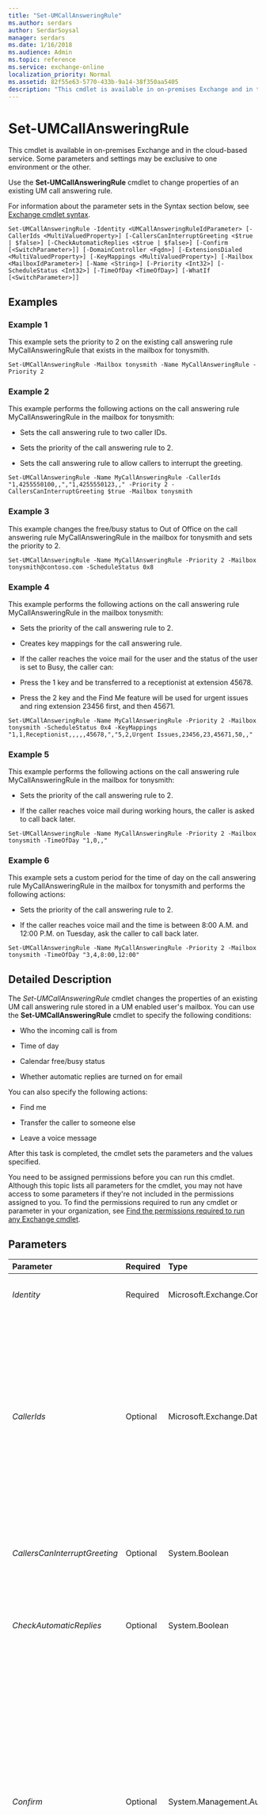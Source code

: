 ```yaml
---
title: "Set-UMCallAnsweringRule"
ms.author: serdars
author: SerdarSoysal
manager: serdars
ms.date: 1/16/2018
ms.audience: Admin
ms.topic: reference
ms.service: exchange-online
localization_priority: Normal
ms.assetid: 82f55e63-5770-433b-9a14-38f350aa5405
description: "This cmdlet is available in on-premises Exchange and in the cloud-based service. Some parameters and settings may be exclusive to one environment or the other."
---
```


# Set-UMCallAnsweringRule

This cmdlet is available in on-premises Exchange and in the cloud-based service. Some parameters and settings may be exclusive to one environment or the other. 
  
Use the **Set-UMCallAnsweringRule** cmdlet to change properties of an existing UM call answering rule.
  
For information about the parameter sets in the Syntax section below, see [Exchange cmdlet syntax](https://technet.microsoft.com/library/bb123552.aspx). 
  
```
Set-UMCallAnsweringRule -Identity <UMCallAnsweringRuleIdParameter> [-CallerIds <MultiValuedProperty>] [-CallersCanInterruptGreeting <$true | $false>] [-CheckAutomaticReplies <$true | $false>] [-Confirm [<SwitchParameter>]] [-DomainController <Fqdn>] [-ExtensionsDialed <MultiValuedProperty>] [-KeyMappings <MultiValuedProperty>] [-Mailbox <MailboxIdParameter>] [-Name <String>] [-Priority <Int32>] [-ScheduleStatus <Int32>] [-TimeOfDay <TimeOfDay>] [-WhatIf [<SwitchParameter>]]

```

## Examples
<a name="Examples"> </a>

### Example 1

This example sets the priority to 2 on the existing call answering rule MyCallAnsweringRule that exists in the mailbox for tonysmith.
  
```
Set-UMCallAnsweringRule -Mailbox tonysmith -Name MyCallAnsweringRule -Priority 2
```

### Example 2

This example performs the following actions on the call answering rule MyCallAnsweringRule in the mailbox for tonysmith:
  
- Sets the call answering rule to two caller IDs.
    
- Sets the priority of the call answering rule to 2.
    
- Sets the call answering rule to allow callers to interrupt the greeting.
    
```
Set-UMCallAnsweringRule -Name MyCallAnsweringRule -CallerIds "1,4255550100,,","1,4255550123,," -Priority 2 -CallersCanInterruptGreeting $true -Mailbox tonysmith
```

### Example 3

This example changes the free/busy status to Out of Office on the call answering rule MyCallAnsweringRule in the mailbox for tonysmith and sets the priority to 2.
  
```
Set-UMCallAnsweringRule -Name MyCallAnsweringRule -Priority 2 -Mailbox tonysmith@contoso.com -ScheduleStatus 0x8
```

### Example 4

This example performs the following actions on the call answering rule MyCallAnsweringRule in the mailbox tonysmith:
  
- Sets the priority of the call answering rule to 2.
    
- Creates key mappings for the call answering rule.
    
- If the caller reaches the voice mail for the user and the status of the user is set to Busy, the caller can:
    
- Press the 1 key and be transferred to a receptionist at extension 45678.
    
- Press the 2 key and the Find Me feature will be used for urgent issues and ring extension 23456 first, and then 45671.
    
```
Set-UMCallAnsweringRule -Name MyCallAnsweringRule -Priority 2 -Mailbox tonysmith -ScheduleStatus 0x4 -KeyMappings "1,1,Receptionist,,,,,45678,","5,2,Urgent Issues,23456,23,45671,50,,"
```

### Example 5

This example performs the following actions on the call answering rule MyCallAnsweringRule in the mailbox for tonysmith:
  
- Sets the priority of the call answering rule to 2.
    
- If the caller reaches voice mail during working hours, the caller is asked to call back later.
    
```
Set-UMCallAnsweringRule -Name MyCallAnsweringRule -Priority 2 -Mailbox tonysmith -TimeOfDay "1,0,,"
```

### Example 6

This example sets a custom period for the time of day on the call answering rule MyCallAnsweringRule in the mailbox for tonysmith and performs the following actions:
  
- Sets the priority of the call answering rule to 2.
    
- If the caller reaches voice mail and the time is between 8:00 A.M. and 12:00 P.M. on Tuesday, ask the caller to call back later.
    
```
Set-UMCallAnsweringRule -Name MyCallAnsweringRule -Priority 2 -Mailbox tonysmith -TimeOfDay "3,4,8:00,12:00"
```

## Detailed Description
<a name="DetailedDescription"> </a>

The  _Set-UMCallAnsweringRule_ cmdlet changes the properties of an existing UM call answering rule stored in a UM enabled user's mailbox. You can use the **Set-UMCallAnsweringRule** cmdlet to specify the following conditions:
  
- Who the incoming call is from
    
- Time of day
    
- Calendar free/busy status
    
- Whether automatic replies are turned on for email
    
You can also specify the following actions:
  
- Find me
    
- Transfer the caller to someone else
    
- Leave a voice message
    
After this task is completed, the cmdlet sets the parameters and the values specified.
  
You need to be assigned permissions before you can run this cmdlet. Although this topic lists all parameters for the cmdlet, you may not have access to some parameters if they're not included in the permissions assigned to you. To find the permissions required to run any cmdlet or parameter in your organization, see [Find the permissions required to run any Exchange cmdlet](https://technet.microsoft.com/library/mt432940.aspx).
  
## Parameters
<a name="DetailedDescription"> </a>

|**Parameter**|**Required**|**Type**|**Description**|
|:-----|:-----|:-----|:-----|
| _Identity_ <br/> |Required  <br/> |Microsoft.Exchange.Configuration.Tasks.UMCallAnsweringRuleIdParameter  <br/> |The  _Identity_ parameter specifies the identifier for a call answering rule being changed. <br/> |
| _CallerIds_ <br/> |Optional  <br/> |Microsoft.Exchange.Data.MultiValuedProperty  <br/> |The  _CallerIds_ parameter specifies an entry for the "If the Caller is" condition. Each entry for this parameter can contain a phone number, an Active Directory contact, a personal contact, or the personal Contacts folder. The parameter can contain 50 phone numbers or contact entries and no more than one entry for specifying the default Contacts folder. If the _CallerIds_ parameter doesn't contain a condition, the condition isn't set and is ignored. The default value is `$null`.  <br/> |
| _CallersCanInterruptGreeting_ <br/> |Optional  <br/> |System.Boolean  <br/> |The  _CallersCanInterruptGreeting_ parameter specifies whether a caller can interrupt the voice mail greeting while it's being played. The default is `$null`.  <br/> |
| _CheckAutomaticReplies_ <br/> |Optional  <br/> |System.Boolean  <br/> |The  _CheckAutomaticReplies_ parameter specifies an entry for the "If My Automatic Replies are Enabled" condition. The default is `$false`.  <br/> |
| _Confirm_ <br/> |Optional  <br/> |System.Management.Automation.SwitchParameter  <br/> | The _Confirm_ switch specifies whether to show or hide the confirmation prompt. How this switch affects the cmdlet depends on if the cmdlet requires confirmation before proceeding. <br/>  Destructive cmdlets (for example, **Remove-\*** cmdlets) have a built-in pause that forces you to acknowledge the command before proceeding. For these cmdlets, you can skip the confirmation prompt by using this exact syntax: `-Confirm:$false`.  <br/>  Most other cmdlets (for example, **New-\*** and **Set-\*** cmdlets) don't have a built-in pause. For these cmdlets, specifying the _Confirm_ switch without a value introduces a pause that forces you acknowledge the command before proceeding. <br/> |
| _DomainController_ <br/> |Optional  <br/> |Microsoft.Exchange.Data.Fqdn  <br/> |This parameter is available only in on-premises Exchange.  <br/> The  _DomainController_ parameter specifies the domain controller that's used by this cmdlet to read data from or write data to Active Directory. You identify the domain controller by its fully qualified domain name (FQDN). For example, `dc01.contoso.com`.  <br/> |
| _ExtensionsDialed_ <br/> |Optional  <br/> |Microsoft.Exchange.Data.MultiValuedProperty  <br/> |The  _ExtensionsDialed_ parameter specifies an entry for the "If the Caller Dials" condition. Each entry must be unique per call answering rule. Each extension must correspond to existing extension numbers assigned to UM-enabled users. The default is `$null`.  <br/> |
| _KeyMappings_ <br/> |Optional  <br/> |Microsoft.Exchange.Data.MultiValuedProperty  <br/> |The  _KeyMappings_ parameter specifies a key mapping entry for a call answering rule. The key mappings are those menu options offered to callers if the call answering rule is set to `$true`. You can configure a maximum of 10 entries. None of the defined key mappings can overlap. The default is  `$null`.  <br/> |
| _Mailbox_ <br/> |Optional  <br/> |Microsoft.Exchange.Configuration.Tasks.MailboxIdParameter  <br/> |The  _Mailbox_ parameter specifies the UM-enabled mailbox where the call answering rule will be changed. The default is the user's mailbox that's running the cmdlet. <br/> |
| _Name_ <br/> |Optional  <br/> |System.String  <br/> |The  _Name_ parameter specifies the name of the UM call answering rule or Call Answering Rule ID being modified. The call answering ID or name must be unique per the user's UM-enabled mailbox. The name or ID for the call answering rule can contain up to 255 characters. <br/> |
| _Priority_ <br/> |Optional  <br/> |System.Int32  <br/> |The  _Priority_ parameter specified the order that the call answering rule will be evaluated against other existing call answering rules. Call answering rules are processed in order of increasing priority values. The priority must be unique between all call answering rules in the UM-enabled mailbox. The priority on the call answering rule must be between 1 (highest) and 9 (lowest). The default is 9. <br/> |
| _ScheduleStatus_ <br/> |Optional  <br/> |System.Int32  <br/> | The _ScheduleStatus_ parameter specifies an entry for the "If my Schedule show that I am" condition. Users can specify their free/busy status to be checked. This parameter can be set from 0 through 15 and is interpreted as a 4-bit mask that represents the calendar status including Free, Tentative, Busy, and Out of Office. The following settings can be used to set the schedule status: <br/>  None = 0x0 <br/>  Free = 0x1 <br/>  Tentative = 0x2 <br/>  Busy = 0x4 <br/>  OutOfOffice = 0x8 <br/>  The default setting is `$null`.  <br/> |
| _TimeOfDay_ <br/> |Optional  <br/> |Microsoft.Exchange.Data.TimeOfDay  <br/> |The  _TimeOfDay_ parameter specifies an entry for the "If the Call Arrives During" condition for the call answering rule. You can specify working hours, non-working hours, or custom hours. The default is `$null`.  <br/> |
| _WhatIf_ <br/> |Optional  <br/> |System.Management.Automation.SwitchParameter  <br/> |The  _WhatIf_ switch simulates the actions of the command. You can use this switch to view the changes that would occur without actually applying those changes. You don't need to specify a value with this switch. <br/> |
   
## Input Types
<a name="InputTypes"> </a>

To see the input types that this cmdlet accepts, see [Cmdlet Input and Output Types](http://go.microsoft.com/fwlink/p/?linkId=616387). If the Input Type field for a cmdlet is blank, the cmdlet doesn't accept input data. 
  
## Return Types
<a name="ReturnTypes"> </a>

To see the return types, which are also known as output types, that this cmdlet accepts, see [Cmdlet Input and Output Types](http://go.microsoft.com/fwlink/p/?linkId=616387). If the Output Type field is blank, the cmdlet doesn't return data. 
  

